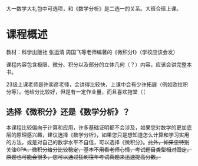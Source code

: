 大一数学大礼包中可选项，和《数学分析》是二选一的关系。大班合班上课。

# 课程概述
教材：科学出版社 张运清 周国飞等老师编著的《微积分I》（学校应该会发）

课程内容包含极限、微分、积分以及部分的立体几何（？）内容，应该会讲完整本书。

23级上课老师是许奕彦老师，会讲得比较快，上课中会有少许拓展（例如欧拉积分等）。他给分比较好，但是有一定作业量，而且喜欢拖堂（（

## 选择《微积分》还是《数学分析》？
本课程比较偏向于计算和应用，许多基础证明都不会涉及，如果您对数学的更加底层的原理感兴趣，建议选择《数学分析》，如果您只是想知道怎么计算和学习实用的方法，或是对自己的数学水平不自信，可以选择《微积分》。~~此外，如果您特别关注GPA，微积分给分比较稳定，基本不用看老师心情，考试题目类型相对固定，原题也可能会很多，您可以通过狂刷往年考试真题来迅速提高分数。~~

